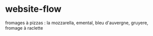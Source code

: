 # website-flow 
fromages à pizzas : la mozzarella, emental, bleu d'auvergne, gruyere, fromage à raclette 
